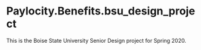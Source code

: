 # Paylocity.Benefits.bsu_design_project

This is the Boise State University Senior Design project for Spring 2020.
